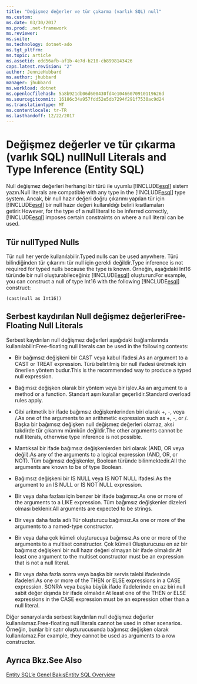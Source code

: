 ```yaml
---
title: "Değişmez değerler ve tür çıkarma (varlık SQL) null"
ms.custom: 
ms.date: 03/30/2017
ms.prod: .net-framework
ms.reviewer: 
ms.suite: 
ms.technology: dotnet-ado
ms.tgt_pltfrm: 
ms.topic: article
ms.assetid: edd56afb-af1b-4e7d-b210-cb8998143426
caps.latest.revision: "2"
author: JennieHubbard
ms.author: jhubbard
manager: jhubbard
ms.workload: dotnet
ms.openlocfilehash: 5a8b921db06d600430fd4e10466070910119626d
ms.sourcegitcommit: 16186c34a957fdd52e5db7294f291f7530ac9d24
ms.translationtype: MT
ms.contentlocale: tr-TR
ms.lasthandoff: 12/22/2017
---
```

# <a name="null-literals-and-type-inference-entity-sql"></a><span data-ttu-id="4cfd7-102">Değişmez değerler ve tür çıkarma (varlık SQL) null</span><span class="sxs-lookup"><span data-stu-id="4cfd7-102">Null Literals and Type Inference (Entity SQL)</span></span>
<span data-ttu-id="4cfd7-103">Null değişmez değerleri herhangi bir türü ile uyumlu [!INCLUDE[esql](../../../../../../includes/esql-md.md)] sistem yazın.</span><span class="sxs-lookup"><span data-stu-id="4cfd7-103">Null literals are compatible with any type in the [!INCLUDE[esql](../../../../../../includes/esql-md.md)] type system.</span></span> <span data-ttu-id="4cfd7-104">Ancak, bir null hazır değeri doğru çıkarımı yapılan tür için [!INCLUDE[esql](../../../../../../includes/esql-md.md)] bir null hazır değeri kullanıldığı belirli kısıtlamaları getirir.</span><span class="sxs-lookup"><span data-stu-id="4cfd7-104">However, for the type of a null literal to be inferred correctly, [!INCLUDE[esql](../../../../../../includes/esql-md.md)] imposes certain constraints on where a null literal can be used.</span></span>  
  
## <a name="typed-nulls"></a><span data-ttu-id="4cfd7-105">Tür null</span><span class="sxs-lookup"><span data-stu-id="4cfd7-105">Typed Nulls</span></span>  
 <span data-ttu-id="4cfd7-106">Tür null her yerde kullanılabilir.</span><span class="sxs-lookup"><span data-stu-id="4cfd7-106">Typed nulls can be used anywhere.</span></span> <span data-ttu-id="4cfd7-107">Türü bilindiğinden tür çıkarımı tür null için gerekli değildir.</span><span class="sxs-lookup"><span data-stu-id="4cfd7-107">Type inference is not required for typed nulls because the type is known.</span></span> <span data-ttu-id="4cfd7-108">Örneğin, aşağıdaki Int16 türünde bir null oluşturabileceğiniz [!INCLUDE[esql](../../../../../../includes/esql-md.md)] oluşturun:</span><span class="sxs-lookup"><span data-stu-id="4cfd7-108">For example, you can construct a null of type Int16 with the following [!INCLUDE[esql](../../../../../../includes/esql-md.md)] construct:</span></span>  
  
 `(cast(null as Int16))`  
  
## <a name="free-floating-null-literals"></a><span data-ttu-id="4cfd7-109">Serbest kaydırılan Null değişmez değerleri</span><span class="sxs-lookup"><span data-stu-id="4cfd7-109">Free-Floating Null Literals</span></span>  
 <span data-ttu-id="4cfd7-110">Serbest kaydırılan null değişmez değerleri aşağıdaki bağlamlarında kullanılabilir:</span><span class="sxs-lookup"><span data-stu-id="4cfd7-110">Free-floating null literals can be used in the following contexts:</span></span>  
  
-   <span data-ttu-id="4cfd7-111">Bir bağımsız değişkeni bir CAST veya kabul ifadesi.</span><span class="sxs-lookup"><span data-stu-id="4cfd7-111">As an argument to a CAST or TREAT expression.</span></span> <span data-ttu-id="4cfd7-112">Türü belirtilmiş bir null ifadesi üretmek için önerilen yöntem budur.</span><span class="sxs-lookup"><span data-stu-id="4cfd7-112">This is the recommended way to produce a typed null expression.</span></span>  
  
-   <span data-ttu-id="4cfd7-113">Bağımsız değişken olarak bir yöntem veya bir işlev.</span><span class="sxs-lookup"><span data-stu-id="4cfd7-113">As an argument to a method or a function.</span></span> <span data-ttu-id="4cfd7-114">Standart aşırı kurallar geçerlidir.</span><span class="sxs-lookup"><span data-stu-id="4cfd7-114">Standard overload rules apply.</span></span>  
  
-   <span data-ttu-id="4cfd7-115">Gibi aritmetik bir ifade bağımsız değişkenlerinden biri olarak +, -, veya /.</span><span class="sxs-lookup"><span data-stu-id="4cfd7-115">As one of the arguments to an arithmetic expression such as +, -, or /.</span></span> <span data-ttu-id="4cfd7-116">Başka bir bağımsız değişken null değişmez değerleri olamaz, aksi takdirde tür çıkarımı mümkün değildir.</span><span class="sxs-lookup"><span data-stu-id="4cfd7-116">The other arguments cannot be null literals, otherwise type inference is not possible.</span></span>  
  
-   <span data-ttu-id="4cfd7-117">Mantıksal bir ifade bağımsız değişkenlerden biri olarak (AND, OR veya değil).</span><span class="sxs-lookup"><span data-stu-id="4cfd7-117">As any of the arguments to a logical expression (AND, OR, or NOT).</span></span> <span data-ttu-id="4cfd7-118">Tüm bağımsız değişkenler, Boolean türünde bilinmektedir.</span><span class="sxs-lookup"><span data-stu-id="4cfd7-118">All the arguments are known to be of type Boolean.</span></span>  
  
-   <span data-ttu-id="4cfd7-119">Bağımsız değişkeni bir IS NULL veya IS NOT NULL ifadesi.</span><span class="sxs-lookup"><span data-stu-id="4cfd7-119">As the argument to an IS NULL or IS NOT NULL expression.</span></span>  
  
-   <span data-ttu-id="4cfd7-120">Bir veya daha fazlası için benzer bir ifade bağımsız.</span><span class="sxs-lookup"><span data-stu-id="4cfd7-120">As one or more of the arguments to a LIKE expression.</span></span> <span data-ttu-id="4cfd7-121">Tüm bağımsız değişkenler dizeleri olması beklenir.</span><span class="sxs-lookup"><span data-stu-id="4cfd7-121">All arguments are expected to be strings.</span></span>  
  
-   <span data-ttu-id="4cfd7-122">Bir veya daha fazla adlı Tür oluşturucu bağımsız.</span><span class="sxs-lookup"><span data-stu-id="4cfd7-122">As one or more of the arguments to a named-type constructor.</span></span>  
  
-   <span data-ttu-id="4cfd7-123">Bir veya daha çok kümeli oluşturucuya bağımsız.</span><span class="sxs-lookup"><span data-stu-id="4cfd7-123">As one or more of the arguments to a multiset constructor.</span></span> <span data-ttu-id="4cfd7-124">Çok kümeli Oluşturucusu en az bir bağımsız değişkeni bir null hazır değeri olmayan bir ifade olmalıdır.</span><span class="sxs-lookup"><span data-stu-id="4cfd7-124">At least one argument to the multiset constructor must be an expression that is not a null literal.</span></span>  
  
-   <span data-ttu-id="4cfd7-125">Bir veya daha fazla sonra veya başka bir servis talebi ifadesinde ifadeleri.</span><span class="sxs-lookup"><span data-stu-id="4cfd7-125">As one or more of the THEN or ELSE expressions in a CASE expression.</span></span> <span data-ttu-id="4cfd7-126">SONRA veya başka büyük ifade ifadelerinde en az biri null sabit değer dışında bir ifade olmalıdır.</span><span class="sxs-lookup"><span data-stu-id="4cfd7-126">At least one of the THEN or ELSE expressions in the CASE expression must be an expression other than a null literal.</span></span>  
  
 <span data-ttu-id="4cfd7-127">Diğer senaryolarda serbest kaydırılan null değişmez değerler kullanılamaz.</span><span class="sxs-lookup"><span data-stu-id="4cfd7-127">Free-floating null literals cannot be used in other scenarios.</span></span> <span data-ttu-id="4cfd7-128">Örneğin, bunlar bir satır oluşturucusunda bağımsız değişken olarak kullanılamaz.</span><span class="sxs-lookup"><span data-stu-id="4cfd7-128">For example,  they cannot be used as arguments to a row constructor.</span></span>  
  
## <a name="see-also"></a><span data-ttu-id="4cfd7-129">Ayrıca Bkz.</span><span class="sxs-lookup"><span data-stu-id="4cfd7-129">See Also</span></span>  
 [<span data-ttu-id="4cfd7-130">Entity SQL’e Genel Bakış</span><span class="sxs-lookup"><span data-stu-id="4cfd7-130">Entity SQL Overview</span></span>](../../../../../../docs/framework/data/adonet/ef/language-reference/entity-sql-overview.md)
